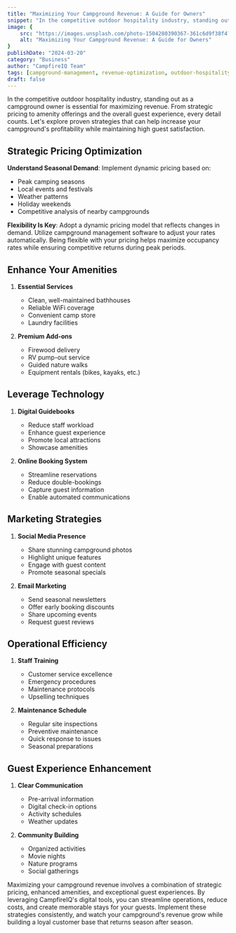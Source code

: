```yaml
---
title: "Maximizing Your Campground Revenue: A Guide for Owners"
snippet: "In the competitive outdoor hospitality industry, standing out as a campground owner is essential for maximizing revenue. From strategic pricing to amenity offerings and the overall guest experience, every detail counts."
image: {
    src: "https://images.unsplash.com/photo-1504280390367-361c6d9f38f4?q=80&w=2970&auto=format&fit=crop",
    alt: "Maximizing Your Campground Revenue: A Guide for Owners"
}
publishDate: "2024-03-20"
category: "Business"
author: "CampfireIQ Team"
tags: [campground-management, revenue-optimization, outdoor-hospitality]
draft: false
---
```


In the competitive outdoor hospitality industry, standing out as a campground owner is essential for maximizing revenue. From strategic pricing to amenity offerings and the overall guest experience, every detail counts. Let's explore proven strategies that can help increase your campground's profitability while maintaining high guest satisfaction.

## Strategic Pricing Optimization

**Understand Seasonal Demand**: Implement dynamic pricing based on:
- Peak camping seasons
- Local events and festivals
- Weather patterns
- Holiday weekends
- Competitive analysis of nearby campgrounds

**Flexibility Is Key**: Adopt a dynamic pricing model that reflects changes in demand. Utilize campground management software to adjust your rates automatically. Being flexible with your pricing helps maximize occupancy rates while ensuring competitive returns during peak periods.

## Enhance Your Amenities

1. **Essential Services**
   - Clean, well-maintained bathhouses
   - Reliable WiFi coverage
   - Convenient camp store
   - Laundry facilities

2. **Premium Add-ons**
   - Firewood delivery
   - RV pump-out service
   - Guided nature walks
   - Equipment rentals (bikes, kayaks, etc.)

## Leverage Technology

1. **Digital Guidebooks**
   - Reduce staff workload
   - Enhance guest experience
   - Promote local attractions
   - Showcase amenities

2. **Online Booking System**
   - Streamline reservations
   - Reduce double-bookings
   - Capture guest information
   - Enable automated communications

## Marketing Strategies

1. **Social Media Presence**
   - Share stunning campground photos
   - Highlight unique features
   - Engage with guest content
   - Promote seasonal specials

2. **Email Marketing**
   - Send seasonal newsletters
   - Offer early booking discounts
   - Share upcoming events
   - Request guest reviews

## Operational Efficiency

1. **Staff Training**
   - Customer service excellence
   - Emergency procedures
   - Maintenance protocols
   - Upselling techniques

2. **Maintenance Schedule**
   - Regular site inspections
   - Preventive maintenance
   - Quick response to issues
   - Seasonal preparations

## Guest Experience Enhancement

1. **Clear Communication**
   - Pre-arrival information
   - Digital check-in options
   - Activity schedules
   - Weather updates

2. **Community Building**
   - Organized activities
   - Movie nights
   - Nature programs
   - Social gatherings

Maximizing your campground revenue involves a combination of strategic pricing, enhanced amenities, and exceptional guest experiences. By leveraging CampfireIQ's digital tools, you can streamline operations, reduce costs, and create memorable stays for your guests. Implement these strategies consistently, and watch your campground's revenue grow while building a loyal customer base that returns season after season.